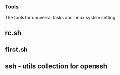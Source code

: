 ### Tools

The tools for unuversal tasks and Linux system setting

## rc.sh
## first.sh

## ssh - utils collection for openssh

